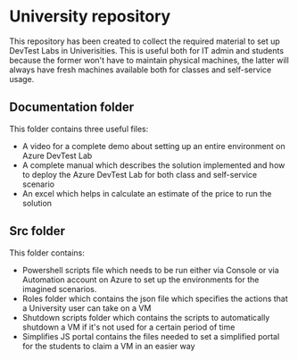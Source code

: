 # University repository
This repository has been created to collect the required material to set up DevTest Labs in Univerisities. This is useful both for IT admin and students because the former won't have to maintain physical machines, the latter will always have fresh machines available both for classes and self-service usage.

## Documentation folder
This folder contains three useful files:
- A video for a complete demo about setting up an entire environment on Azure DevTest Lab
- A complete manual which describes the solution implemented and how to deploy the Azure DevTest Lab for both class and self-service scenario
- An excel which helps in calculate an estimate of the price to run the solution

## Src folder
This folder contains:
- Powershell scripts file which needs to be run either via Console or via Automation account on Azure to set up the environments for the imagined scenarios.
- Roles folder which contains the json file which specifies the actions that a University user can take on a VM
- Shutdown scripts folder which contains the scripts to automatically shutdown a VM if it's not used for a certain period of time
- Simplifies JS portal contains the files needed to set a simplified portal for the students to claim a VM in an easier way
